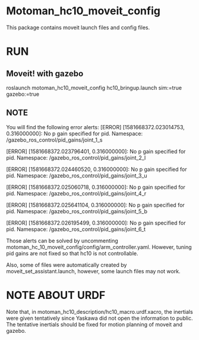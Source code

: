 # Motoman_hc10_moveit_config
This package contains moveit launch files and config files. 

# RUN
## Moveit! with gazebo
roslaunch motoman_hc10_moveit_config hc10_bringup.launch sim:=true gazebo:=true
## NOTE
You will find the following error alerts:
[ERROR] [1581668372.023014753, 0.316000000]: No p gain specified for pid.  Namespace: /gazebo_ros_control/pid_gains/joint_1_s

[ERROR] [1581668372.023796401, 0.316000000]: No p gain specified for pid.  Namespace: /gazebo_ros_control/pid_gains/joint_2_l

[ERROR] [1581668372.024460520, 0.316000000]: No p gain specified for pid.  Namespace: /gazebo_ros_control/pid_gains/joint_3_u

[ERROR] [1581668372.025060718, 0.316000000]: No p gain specified for pid.  Namespace: /gazebo_ros_control/pid_gains/joint_4_r

[ERROR] [1581668372.025641104, 0.316000000]: No p gain specified for pid.  Namespace: /gazebo_ros_control/pid_gains/joint_5_b

[ERROR] [1581668372.026195499, 0.316000000]: No p gain specified for pid.  Namespace: /gazebo_ros_control/pid_gains/joint_6_t

Those alerts can be solved by uncommenting motoman_hc_10_moveit_config/config/arm_controller.yaml.
However, tuning pid gains are not fixed so that hc10 is not controllable.

Also, some of files were automatically created by moveit_set_assistant.launch, however, some launch files may not work.


# NOTE ABOUT URDF
Note that, in motoman_hc10_description/hc10_macro.urdf.xacro, the inertials were given tentatively since Yaskawa did not open the information to public. The tentative inertials should be fixed for motion planning of moveit and gazebo.